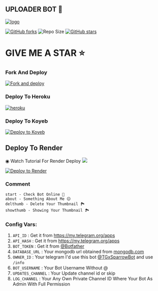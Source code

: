 ## UPLOADER BOT 🚀


[![logo](https://graph.org/file/37858b895e6d5ec39b5ad.jpg)](https://telegram.dog/Url_UploaderV3Bot)

[![GitHub forks](https://img.shields.io/github/forks/EliteCraftStudios/URL-UPLOADER?&style=flat-square&logo=github)](https://github.com/elitecraftstudios/URL-UPLOADER/fork)
![Repo Size](https://img.shields.io/github/repo-size/elitecraftstudios/URL-UPLOADER?&style=flat-square&logo=github)
[![GitHub stars](https://img.shields.io/github/stars/elitecraftstudios/URL-UPLOADER?&style=flat-square&logo=github)](https://github.com/elitecraftstudios/URL-UPLOADER/stargazers)

  
# GIVE ME A STAR ⭐

### Fork And Deploy

<a href="https://github.com/EliteCraftStudios/URL-UPLOADER/fork"><img alt="Fork and deploy" src="https://img.shields.io/badge/-Fork%20And%20Deploy-black?style=for-the-badge&logo=github&logoColor=white"/></a> 

### Deploy To Heroku

<a href="https://dashboard.heroku.com/new?template=https://github.com/elitecraftstudios/URL-UPLOADER"><img alt="heroku" src="https://img.shields.io/badge/-Deploy%20To%20Heroku-purple?style=for-the-badge&logo=heroku&logoColor=white"/></a> 

### Deploy To Koyeb

[![Deploy to Koyeb](https://www.koyeb.com/static/images/deploy/button.svg)](https://app.koyeb.com/deploy?type=git&repository=github.com/elitecraftstudios/URL-UPLOADER&branch=Master&name=URL-UPLOADER)

## Deploy To Render

◉ Watch Tutorial For Render Deploy <a href="https://graph.org/file/3c0171b4d2d72a2018a18.jpg"><img src="https://img.shields.io/badge/Watch%20Tutorial%20On%20YouTube-red.svg?logo=Youtube"></a>                     

[![Deploy to Render](https://render.com/images/deploy-to-render-button.svg)](https://render.com/deploy?repo=https://github.com/EliteCraftStudios/URL-UPLOADER)


### Comment

```
start - Check Bot Online 🔔
about - Something About Me 😌
delthumb - Delete Your Thumbnail 🏞
showthumb - Showing Your Thumbnail 🏞
```


### Config Vars:

1. `API_ID` : Get it from https://my.telegram.org/apps 
2. `API_HASH` : Get it from https://my.telegram.org/apps
3. `BOT_TOKEN` : Get it from [@Botfather](https://t.me/botfather)
4. `DATABASE_URL` : Your mongodb url obtained from [mongodb.com](https://www.mongodb.com)
5. `OWNER_ID` : Your telegram I'd use this bot [@TGxSparrowBot](https://telegram.dog/TGxSparrowBot) and use `/info`
6. `BOT_USERNAME` : Your Bot Username Without @
7. `UPDATES_CHANNEL` : Your Update channel id or skip
8. `LOG_CHANNEL` : Your Any Own Private Channel ID Where Your Bot As Admin With Full Permission
